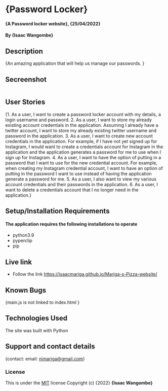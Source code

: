 # {Password Locker}
#### {A Password locker website}, {25/04/2022}
#### By **{Isaac Wangombe}**
## Description
{An amazing application that will help us manage our passwords.
}

## Secreenshot

<img src = "">

## User Stories 
{1. As a user, I want to create a password locker account with my details, a login username and password.
2. As a user, I want to store my already existing account credentials in the application. Assuming I already have a twitter account, I want to store my already existing twitter username and password in the application.
3. As a user, I want to create new account credentials in the application. For example, if I have not yet signed up for Instagram, I would want to create a credentials account for Instagram in the application and the application generates a password for me to use when I sign up for Instagram.
4. As a user, I want to have the option of putting in a password that I want to use for the new credential account. For example, when creating my Instagram credential account, I want to have an option of putting in the password I want to use instead of having the application generate a password for me.
5. As a user, I also want to view my various account credentials and their passwords in the application.
6. As a user, I want to delete a credentials account that I no longer need in the application.}



## Setup/Installation Requirements

#### The application requires the following installations to operate 
* python3.9
* pyperclip
* pip

## Live link
* Follow the link https://isaacmariga.github.io/Mariga-s-Pizza-website/
## Known Bugs
{main.js is not linked to index.html }
## Technologies Used
The site was built with Python
## Support and contact details
{contact: email: nimariga@gmail.com}
### License
This is under the [MIT](licence) license
Copyright (c) {2022} **{Isaac Wangombe}**
